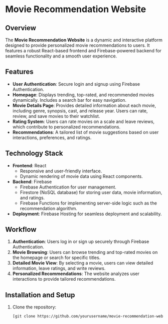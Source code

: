 # Movie Recommendation Website

## Overview
The **Movie Recommendation Website** is a dynamic and interactive platform designed to provide personalized movie recommendations to users. It features a robust React-based frontend and Firebase-powered backend for seamless functionality and a smooth user experience.

## Features
- **User Authentication**: Secure login and signup using Firebase Authentication.
- **Homepage**: Displays trending, top-rated, and recommended movies dynamically. Includes a search bar for easy navigation.
- **Movie Details Page**: Provides detailed information about each movie, including genre, synopsis, cast, and release year. Users can rate, review, and save movies to their watchlist.
- **Rating System**: Users can rate movies on a scale and leave reviews, which contribute to personalized recommendations.
- **Recommendations**: A tailored list of movie suggestions based on user interactions, preferences, and ratings.

## Technology Stack
- **Frontend**: React
  - Responsive and user-friendly interface.
  - Dynamic rendering of movie data using React components.
- **Backend**: Firebase
  - Firebase Authentication for user management.
  - Firestore (NoSQL database) for storing user data, movie information, and ratings.
  - Firebase Functions for implementing server-side logic such as the recommendation algorithm.
- **Deployment**: Firebase Hosting for seamless deployment and scalability.

## Workflow
1. **Authentication**: Users log in or sign up securely through Firebase Authentication.
2. **Movie Browsing**: Users can browse trending and top-rated movies on the homepage or search for specific titles.
3. **Detailed Movie View**: By selecting a movie, users can view detailed information, leave ratings, and write reviews.
4. **Personalized Recommendations**: The website analyzes user interactions to provide tailored recommendations.

## Installation and Setup
1. Clone the repository:
   ```bash
   [git clone https://github.com/yourusername/movie-recommendation-website.git](https://github.com/Sivatech24/MovieRecommendationImdbProject.git)
